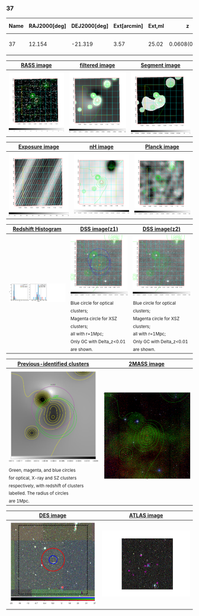 <div STYLE="page-break-after: always;"></div>

### 37

|Name|RAJ2000[deg]|DEJ2000[deg] |Ext[arcmin]| Ext,ml | z | z_src| C|GC(XSZ,Delta_z<0.01)| GC(OPT,Delta_z<0.01)|GC| R_sig[arcmin] | R500[arcmin] | R500[Mpc]| CRsig[c/s] | CR500[c/s] |L500[1E44 erg/s]|F500[1E-12 erg/s/cm^2]| M500[1E14 Msun]|Tx[keV]|Cnt_sig|Beta|Rc[arcmin]|Comment|Alias|
|---|---|---|---|---|---|------|---|--------|---------|----------|---|---|---|---|---|---|---|---|---|---|---|---|---|---|
|37| 12.154| -21.319| 3.57| 25.02| 0.0608(0.005)| z1, z_xsz| B| MCXC| A, N, W| A, MCXC, N, W| 31.119| 11.065| 0.779| 0.305(0.068)| 0.276(0.062)| 0.469(0.120)| 5.283(1.351)| 1.43(0.19)| 2.72(0.22)| 92.9| 0.537(-0.027+0.049)| 4.143(-0.593+0.897)| -| k442|

|[RASS image](../image/37/37_img.pdf)|[filtered image](../image/37/37_fil.pdf)|[Segment image](../image/37/37_seg.pdf)|
|-------------------|--------------------|-------------------|
| <img src="../image/37/37_img.png" width="300">  | <img src="../image/37/37_fil.png" width="300">   | <img src="../image/37/37_seg.png" width="300">  |

|[Exposure image](../image/37/37_mex.pdf)| [nH image](../image/37/37_nh.pdf)| [Planck image](../image/37/37_p.pdf)|
|-------------------|--------------------|-------------------|
|<img src="../image/37/37_mex.png" width="300">   | <img src="../image/37/37_nh.png" width="300">    | <img src="../image/37/37_p.png" width="300"> |

|[Redshift Histogram](../image/37/37_zg.pdf) | [DSS image(z1)](../image/37/37_dss_z1.pdf)      |  [DSS image(z2)](../image/37/37_dss_z2.pdf)    |
|-------------------|--------------------|-------------------|
|<img src="../image/37/37_zg.png" width="300"> |<img src="../image/37/37_dss_z1.png" width="300"> <sub><br>Blue circle for optical clusters; <br>Magenta circle for XSZ clusters; <br>all with r=1Mpc; <br>Only GC with Delta_z<0.01 are shown. </sub>| <img src="../image/37/37_dss_z2.png" width="300"><sub><br>Blue circle for optical clusters; <br>Magenta circle for XSZ clusters; <br>all with r=1Mpc; <br>Only GC with Delta_z<0.01 are shown. </sub> |

|[Previous-identified clusters](../image/37/37_gc.pdf) | [2MASS image](../image/37/37_2mass.pdf)      |
|-------------------|-------------------|
|<img src=../image/37/37_gc.png width="300"> <br><sub>Green, magenta, and blue circles <br>for optical, X-ray and SZ clusters <br>respectively, with redshift of clusters <br>labelled. The radius of circles <br>are 1Mpc.</sub>|<img src="../image/37/37_2mass.png" width="300">  |

|[DES image](../image/37/37_des.pdf)   |[ATLAS image](../image/37/37_s.pdf)        |
|-------------------|-------------------|
| <img src="../image/37/37_des.png" width="300">  | <img src="../image/37/37_s.png" width="300">  |
